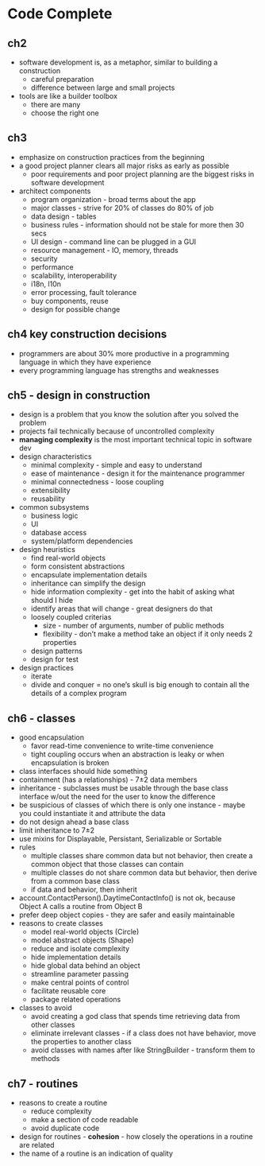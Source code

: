 # Code Complete

## ch2

* software development is, as a metaphor, similar to building a construction
  * careful preparation
  * difference between large and small projects
* tools are like a builder toolbox
  * there are many
  * choose the right one

## ch3

* emphasize on construction practices from the beginning
* a good project planner clears all major risks as early as possible
	* poor requirements and poor project planning are the biggest risks in software development
* architect components
	* program organization - broad terms about the app
	* major classes - strive for 20% of classes do 80% of job
	* data design - tables
	* business rules - information should not be stale for more then 30 secs
	* UI design - command line can be plugged in a GUI
	* resource management - IO, memory, threads
	* security
	* performance
	* scalability, interoperability
	* i18n, l10n
	* error processing, fault tolerance
	* buy components, reuse
	* design for possible change


## ch4 key construction decisions

* programmers are about 30% more productive in a programming language in which they have experience
* every programming language has strengths and weaknesses

## ch5 - design in construction

* design is a problem that you know the solution after you solved the problem
* projects fail technically because of uncontrolled complexity
* **managing complexity** is the most important technical topic in software dev
* design characteristics
	* minimal complexity - simple and easy to understand
	* ease of maintenance - design it for the maintenance programmer
	* minimal connectedness - loose coupling
	* extensibility
	* reusability
* common subsystems
	* business logic
	* UI
	* database access
	* system/platform dependencies
* design heuristics
	* find real-world objects
	* form consistent abstractions
	* encapsulate implementation details
	* inheritance can simplify the design
	* hide information complexity - get into the habit of asking what should I hide
	* identify areas that will change - great designers do that
	* loosely coupled criterias
	   * size - number of arguments, number of public methods
	   * flexibility - don’t make a method take an object if it only needs 2 properties
	* design patterns
	* design for test
* design practices
	* iterate
	* divide and conquer = no one’s skull is big enough to contain all the details of a complex program

## ch6 - classes

* good encapsulation
	* favor read-time convenience to write-time convenience
	* tight coupling occurs when an abstraction is leaky or when encapsulation is broken
* class interfaces should hide something
* containment (has a relationships) - 7±2 data members
* inheritance - subclasses must be usable through the base class interface w/out the need for the user to know the difference
* be suspicious of classes of which there is only one instance - maybe you could instantiate it and attribute the data
* do not design ahead a base class
* limit inheritance to 7±2
* use mixins for Displayable, Persistant, Serializable or Sortable
* rules
	* multiple classes share common data but not behavior, then create a common object that those classes can contain
	* multiple classes do not share common data but behavior, then derive from a common base class
	* if data and behavior, then inherit
* account.ContactPerson().DaytimeContactInfo() is not ok, because Object A calls a routine from Object B
* prefer deep object copies - they are safer and easily maintainable
* reasons to create classes
	* model real-world objects (Circle)
	* model abstract objects (Shape)
	* reduce and isolate complexity
	* hide implementation details
	* hide global data behind an object
	* streamline parameter passing
	* make central points of control
	* facilitate reusable core
	* package related operations
* classes to avoid
	* avoid creating a god class that spends time retrieving data from other classes
	* eliminate irrelevant classes - if a class does not have behavior, move the properties to another class
	* avoid classes with names after like StringBuilder - transform them to methods


## ch7 - routines

* reasons to create a routine
	* reduce complexity
	* make a section of code readable
	* avoid duplicate code
* design for routines - **cohesion** - how closely the operations in a routine are related
* the name of a routine is an indication of quality


